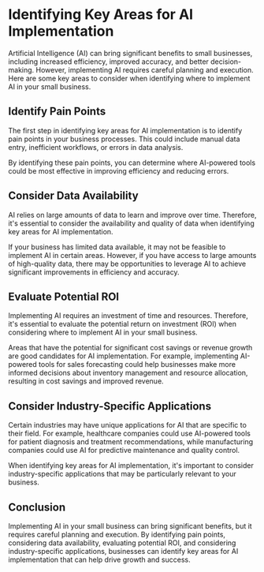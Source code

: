 Identifying Key Areas for AI Implementation
===================================================================================

Artificial Intelligence (AI) can bring significant benefits to small businesses, including increased efficiency, improved accuracy, and better decision-making. However, implementing AI requires careful planning and execution. Here are some key areas to consider when identifying where to implement AI in your small business.

Identify Pain Points
--------------------

The first step in identifying key areas for AI implementation is to identify pain points in your business processes. This could include manual data entry, inefficient workflows, or errors in data analysis.

By identifying these pain points, you can determine where AI-powered tools could be most effective in improving efficiency and reducing errors.

Consider Data Availability
--------------------------

AI relies on large amounts of data to learn and improve over time. Therefore, it's essential to consider the availability and quality of data when identifying key areas for AI implementation.

If your business has limited data available, it may not be feasible to implement AI in certain areas. However, if you have access to large amounts of high-quality data, there may be opportunities to leverage AI to achieve significant improvements in efficiency and accuracy.

Evaluate Potential ROI
----------------------

Implementing AI requires an investment of time and resources. Therefore, it's essential to evaluate the potential return on investment (ROI) when considering where to implement AI in your small business.

Areas that have the potential for significant cost savings or revenue growth are good candidates for AI implementation. For example, implementing AI-powered tools for sales forecasting could help businesses make more informed decisions about inventory management and resource allocation, resulting in cost savings and improved revenue.

Consider Industry-Specific Applications
---------------------------------------

Certain industries may have unique applications for AI that are specific to their field. For example, healthcare companies could use AI-powered tools for patient diagnosis and treatment recommendations, while manufacturing companies could use AI for predictive maintenance and quality control.

When identifying key areas for AI implementation, it's important to consider industry-specific applications that may be particularly relevant to your business.

Conclusion
----------

Implementing AI in your small business can bring significant benefits, but it requires careful planning and execution. By identifying pain points, considering data availability, evaluating potential ROI, and considering industry-specific applications, businesses can identify key areas for AI implementation that can help drive growth and success.


